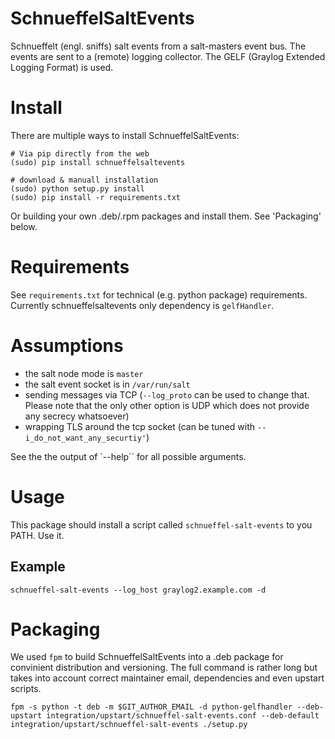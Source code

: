 SchnueffelSaltEvents
====================
Schnueffelt (engl. sniffs) salt events from a salt-masters event bus. The events are sent to a (remote) logging collector. The GELF (Graylog Extended Logging Format) is used.

Install
============
There are multiple ways to install SchnueffelSaltEvents:
```
# Via pip directly from the web
(sudo) pip install schnueffelsaltevents
```

```
# download & manuall installation
(sudo) python setup.py install
(sudo) pip install -r requirements.txt
```

Or building your own .deb/.rpm packages and install them. See 'Packaging' below.


Requirements
============
See `requirements.txt` for technical (e.g. python package) requirements. Currently schnueffelsaltevents only dependency is `gelfHandler`.

Assumptions
===========
* the salt node mode is `master`
* the salt event socket is in `/var/run/salt`
* sending messages via TCP (`--log_proto` can be used to change that. Please note that the only other option is UDP which does not provide any secrecy whatsoever)
* wrapping TLS around the tcp socket (can be tuned with `--i_do_not_want_any_securtiy'`)

See the the output of `--help`` for all possible arguments.

Usage
==========
This package should install a script called `schnueffel-salt-events` to you PATH. Use it.

## Example
```
schnueffel-salt-events --log_host graylog2.example.com -d
```

Packaging
==========
We used `fpm` to build SchnueffelSaltEvents into a .deb package for convinient distribution and versioning.
The full command is rather long but takes into account correct maintainer email, dependencies and even upstart scripts.
```
fpm -s python -t deb -m $GIT_AUTHOR_EMAIL -d python-gelfhandler --deb-upstart integration/upstart/schnueffel-salt-events.conf --deb-default integration/upstart/schnueffel-salt-events ./setup.py
```
